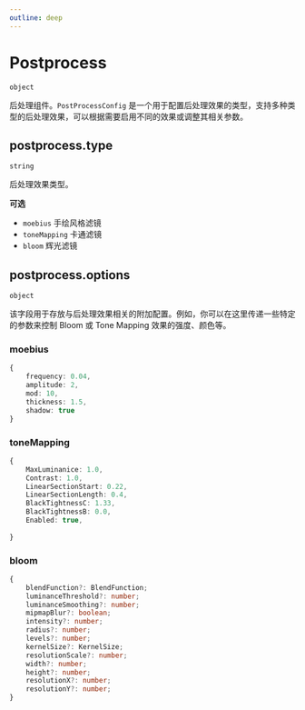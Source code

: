 ```yaml
---
outline: deep
---
```


# Postprocess

`object`

后处理组件。`PostProcessConfig` 是一个用于配置后处理效果的类型，支持多种类型的后处理效果，可以根据需要启用不同的效果或调整其相关参数。

## postprocess.type

`string`

后处理效果类型。

**可选**

- `moebius` 手绘风格滤镜
- `toneMapping` 卡通滤镜
- `bloom` 辉光滤镜

## postprocess.options

`object`

该字段用于存放与后处理效果相关的附加配置。例如，你可以在这里传递一些特定的参数来控制 Bloom 或 Tone Mapping 效果的强度、颜色等。

### moebius

```typescript
{
    frequency: 0.04,
    amplitude: 2,
    mod: 10,
    thickness: 1.5,
    shadow: true
}
```

### toneMapping

```typescript
{
    MaxLuminanice: 1.0,
    Contrast: 1.0,
    LinearSectionStart: 0.22,
    LinearSectionLength: 0.4,
    BlackTightnessC: 1.33,
    BlackTightnessB: 0.0,
    Enabled: true,
            
}
```

### bloom

```typescript
{
    blendFunction?: BlendFunction;
	luminanceThreshold?: number;
	luminanceSmoothing?: number;
	mipmapBlur?: boolean;
	intensity?: number;
	radius?: number;
	levels?: number;
	kernelSize?: KernelSize;
	resolutionScale?: number;
	width?: number;
	height?: number;
	resolutionX?: number;
	resolutionY?: number;
}
```
